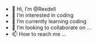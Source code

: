 - 👋 Hi, I’m @Rexdell
- 👀 I’m interested in coding
- 🌱 I’m currently learning coding
- 💞️ I’m looking to collaborate on ...
- 📫 How to reach me ...

<!---
Rexdell/Rexdell is a ✨ special ✨ repository because its `README.md` (this file) appears on your GitHub profile.
You can click the Preview link to take a look at your changes.
--->
